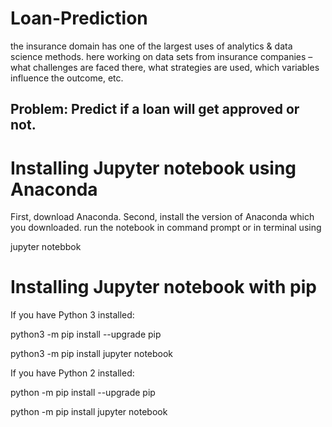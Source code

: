 # Loan-Prediction 

the insurance domain has one of the largest uses of analytics & data science methods.
here working on data sets from insurance companies – what challenges are faced there, what strategies are used, which variables influence the outcome, etc. 

## Problem: Predict if a loan will get approved or not.

# Installing Jupyter notebook using Anaconda
First, download Anaconda. Second, install the version of Anaconda which you downloaded. run the notebook in command prompt or in terminal using

jupyter notebbok

# Installing Jupyter notebook with pip
If you have Python 3 installed:

python3 -m pip install --upgrade pip

python3 -m pip install jupyter notebook

If you have Python 2 installed:

python -m pip install --upgrade pip

python -m pip install jupyter notebook
